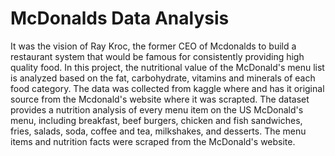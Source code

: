 # McDonalds Data Analysis
It was the vision of Ray Kroc, the former CEO of Mcdonalds to build a restaurant system that would be famous for consistently providing high quality food. In this project, the nutritional value of the McDonald's menu list is analyzed based on the fat, carbohydrate, vitamins and minerals of each food category. The data was collected from kaggle where and has it original source from the Mcdonald's website where it was scrapted. The dataset provides a nutrition analysis of every menu item on the US McDonald's menu, including breakfast, beef burgers, chicken and fish sandwiches, fries, salads, soda, coffee and tea, milkshakes, and desserts. The menu items and nutrition facts were scraped from the McDonald's website.

